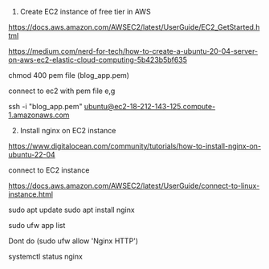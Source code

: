 1. Create EC2 instance of free tier in AWS

https://docs.aws.amazon.com/AWSEC2/latest/UserGuide/EC2_GetStarted.html

https://medium.com/nerd-for-tech/how-to-create-a-ubuntu-20-04-server-on-aws-ec2-elastic-cloud-computing-5b423b5bf635

chmod 400 pem file (blog_app.pem)

connect to ec2 with pem file e,g

ssh -i "blog_app.pem" ubuntu@ec2-18-212-143-125.compute-1.amazonaws.com

2. Install nginx on EC2 instance

https://www.digitalocean.com/community/tutorials/how-to-install-nginx-on-ubuntu-22-04

connect to EC2 instance

https://docs.aws.amazon.com/AWSEC2/latest/UserGuide/connect-to-linux-instance.html

sudo apt update
sudo apt install nginx

sudo ufw app list

Dont do (sudo ufw allow 'Nginx HTTP')

systemctl status nginx


